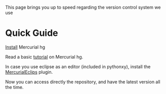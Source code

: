 This page brings you up to speed regarding the version control system we use

# Quick Guide #

[Install](http://mercurial.selenic.com/wiki/Download#Windows) Mercurial hg

Read a basic [tutorial](http://hginit.com/) on Mercurial hg.

In case you use eclipse as an editor (included in pythonxy), install the [MercurialEclips](http://javaforge.com/project/HGE) plugin.


Now you can access directly the repository, and have the latest version all the time.